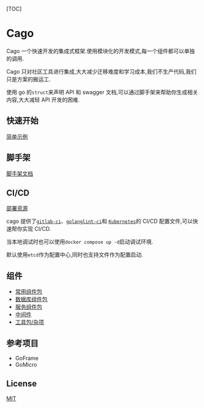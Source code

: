 [TOC]

# Cago

Cago 一个快速开发的集成式框架.使用模块化的开发模式,每一个组件都可以单独的调用.

Cago 只对社区工具进行集成,大大减少迁移难度和学习成本,我们不生产代码,我们只是方案的搬运工.

使用 go 的`struct`来声明 API 和 swagger 文档,可以通过脚手架来帮助你生成相关内容,大大减轻 API 开发的困难.

## 快速开始

[简单示例](./examples/simple)

## 脚手架

[脚手架文档](./cmd/cago)

## CI/CD

[部署资源](./deploy)

cago 提供了[`gitlab-ci`](deploy/gitlab/.gitlab-ci.yml)、[`golanglint-ci`](./deploy/.golangci.yml)和
[`Kubernetes`](./deploy)的 CI/CD 配置文件,可以快速帮你实现 CI/CD.

当本地调试时也可以使用`docker compose up -d`启动调试环境.

默认使用`etcd`作为配置中心,同时也支持文件作为配置启动.

## 组件

- [常用组件包](./pkg/component)
- [数据库组件包](./database)
- [服务组件包](./server)
- [中间件](./middleware)
- [工具包/杂项](./pkg)

## 参考项目

- GoFrame
- GoMicro

## License

[MIT](./LICENSE)
